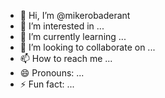 - 👋 Hi, I’m @mikerobaderant
- 👀 I’m interested in ...
- 🌱 I’m currently learning ...
- 💞️ I’m looking to collaborate on ...
- 📫 How to reach me ...
- 😄 Pronouns: ...
- ⚡ Fun fact: ...

<!---
mikerobaderant/mikerobaderant is a ✨ special ✨ repository because its `README.md` (this file) appears on your GitHub profile.
You can click the Preview link to take a look at your changes.
--->
